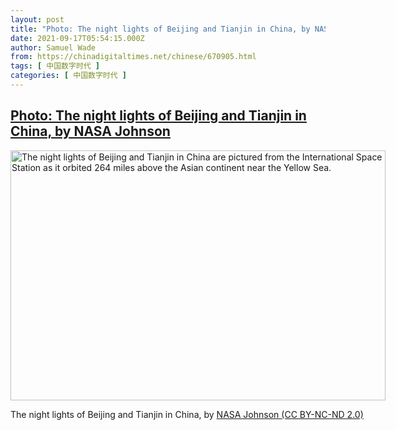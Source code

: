 ```yaml
---
layout: post
title: "Photo: The night lights of Beijing and Tianjin in China, by NASA Johnson"
date: 2021-09-17T05:54:15.000Z
author: Samuel Wade
from: https://chinadigitaltimes.net/chinese/670905.html
tags: [ 中国数字时代 ]
categories: [ 中国数字时代 ]
---
```

<!--1631858055000-->
[Photo: The night lights of Beijing and Tianjin in China, by NASA Johnson](https://chinadigitaltimes.net/chinese/670905.html)
------

<div>
<div id="attachment_670906" style="width: 610px" class="wp-caption alignnone"><img aria-describedby="caption-attachment-670906" src="http://chinadigitaltimes.net/wp-content/uploads/2021/09/51170138441_1c04827428_c-e1631858010634.jpg" alt="The night lights of Beijing and Tianjin in China are pictured from the International Space Station as it orbited 264 miles above the Asian continent near the Yellow Sea." width="600" height="400" class="size-full wp-image-670906" srcset="https://chinadigitaltimes.net/chinese/files/2021/09/51170138441_1c04827428_c-e1631858010634.jpg 600w, https://chinadigitaltimes.net/chinese/files/2021/09/51170138441_1c04827428_c-e1631858010634-300x200.jpg 300w" sizes="(max-width: 600px) 100vw, 600px" /><p id="caption-attachment-670906" class="wp-caption-text">The night lights of Beijing and Tianjin in China, by <a href="https://www.flickr.com/photos/nasa2explore/51170138441">NASA Johnson (CC BY-NC-ND 2.0)</a></p></div>
</div>
